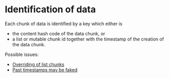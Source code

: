 # Identification of data

Each chunk of data is identified by a key which either is

- the content hash code of the data chunk, or
- a list or mutable chunk id together with the timestamp of the creation of the data chunk.

Possible issues:
- [Overriding of list chunks](../issues/OverridingOfListChunks.md)
- [Past timestamps may be faked](../issues/FakePastTimestamps.md)
